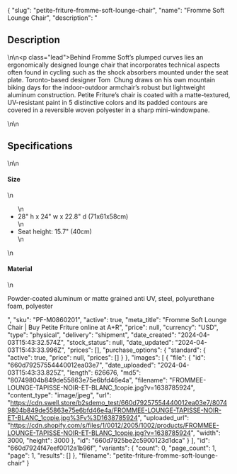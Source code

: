 {
  "slug": "petite-friture-fromme-soft-lounge-chair",
  "name": "Fromme Soft Lounge Chair",
  "description": "<h2>Description</h2>\n<!-- split -->\n<p class=\"lead\">Behind Fromme Soft’s plumped curves lies an ergonomically designed lounge chair that incorporates technical aspects often found in cycling such as the shock absorbers mounted under the seat plate. Toronto-based designer Tom  Chung draws on his own mountain biking days for the indoor-outdoor armchair’s robust but lightweight aluminum construction. Petite Friture’s chair is coated with a matte-textured, UV-resistant paint in 5 distinctive colors and its padded contours are covered in a reversible woven polyester in a sharp mini-windowpane.</p>\n<!-- split -->\n<h2>Specifications</h2>\n<!-- split -->\n<h4>Size</h4>\n<ul>\n<li>28\" h x 24\" w x 22.8\" d (71x61x58cm)</li>\n<li>Seat height: 15.7\" (40cm)</li>\n</ul>\n<h4>Material</h4>\n<p>Powder-coated aluminum or matte grained anti UV, steel, polyurethane foam, polyester</p>",
  "sku": "PF-M0860201",
  "active": true,
  "meta_title": "Fromme Soft Lounge Chair | Buy Petite Friture online at A+R",
  "price": null,
  "currency": "USD",
  "type": "physical",
  "delivery": "shipment",
  "date_created": "2024-04-03T15:43:32.574Z",
  "stock_status": null,
  "date_updated": "2024-04-03T15:43:33.996Z",
  "prices": [],
  "purchase_options": {
    "standard": {
      "active": true,
      "price": null,
      "prices": []
    }
  },
  "images": [
    {
      "file": {
        "id": "660d79257554440012ea03e7",
        "date_uploaded": "2024-04-03T15:43:33.825Z",
        "length": 626676,
        "md5": "80749804b849de55863e75e6bfd46e4a",
        "filename": "FROMMEE-LOUNGE-TAPISSE-NOIR-ET-BLANC_1copie.jpg?v=1638785924",
        "content_type": "image/jpeg",
        "url": "https://cdn.swell.store/b2sdemo_test/660d79257554440012ea03e7/80749804b849de55863e75e6bfd46e4a/FROMMEE-LOUNGE-TAPISSE-NOIR-ET-BLANC_1copie.jpg%3Fv%3D1638785924",
        "uploaded_url": "https://cdn.shopify.com/s/files/1/0012/2005/1002/products/FROMMEE-LOUNGE-TAPISSE-NOIR-ET-BLANC_1copie.jpg?v=1638785924",
        "width": 3000,
        "height": 3000
      },
      "id": "660d7925be2c5900123d1dca"
    }
  ],
  "id": "660d7924f47eef0012a1b96f",
  "variants": {
    "count": 0,
    "page_count": 1,
    "page": 1,
    "results": []
  },
  "filename": "petite-friture-fromme-soft-lounge-chair"
}
